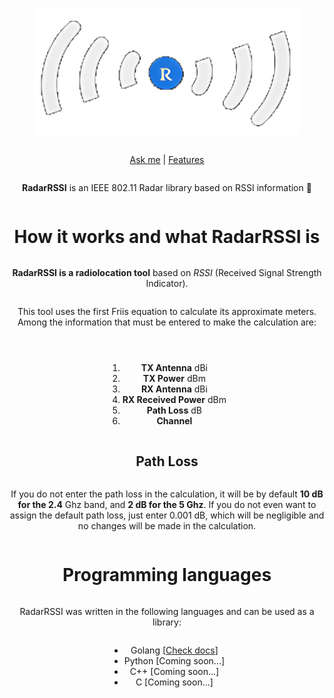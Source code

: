<div align="center" style="display:grid;place-items:center;">
<p>
    <img src="https://github.com/ANDRVV/RadarRSSI/blob/main/images/RadarRSSI-logo.png?raw=true" width=425.5 height=202.5 alt="Gapcast logo">
</p>
    
[Ask me](mailto:vaccaro.andrea45@gmail.com) | [Features](https://github.com/ANDRVV/RadarRSSI#features)

<p align="center"><strong>RadarRSSI</strong> is an IEEE 802.11 Radar library based on RSSI information 📶</p>

<h1 align="center">How it works and what RadarRSSI is</h1>

<p align="center"><strong>RadarRSSI is a radiolocation tool</strong> based on <i>RSSI</i> (Received Signal Strength Indicator).

This tool uses the first Friis equation to calculate its approximate meters. Among the information that must be entered to make the calculation are:</p>

<ol>
    <li><strong>TX Antenna</strong> dBi</li>
    <li><strong>TX Power</strong> dBm</li>
    <li><strong>RX Antenna</strong> dBi</li>
    <li><strong>RX Received Power</strong> dBm</li>
    <li><strong>Path Loss</strong> dB</li>
    <li><strong>Channel</strong></li>
</ol>

<h2 align="center">Path Loss</h2>

<p align="center">If you do not enter the path loss in the calculation, it will be by default <strong>10 dB for the 2.4</strong> Ghz band, and <strong>2 dB for the 5 Ghz</strong>. If you do not even want to assign the default path loss, just enter 0.001 dB, which will be negligible and no changes will be made in the calculation.</p>

<h1 align="center">Programming languages</h1>

<p align="center">RadarRSSI was written in the following languages and can be used as a library:</p>

<ul>
    <li>Golang [<a href="https://github.com/ANDRVV/RadarRSSI/tree/main/src/Go">Check docs</a>]</li>
    <li>Python [Coming soon...]</li>
    <li>C++ [Coming soon...]</li>
    <li>C [Coming soon...]</li>
</ul>
